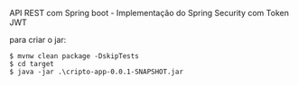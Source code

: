 API REST com Spring boot - Implementação do Spring Security com Token JWT
   

para criar o jar:
   
    $ mvnw clean package -DskipTests
    $ cd target
    $ java -jar .\cripto-app-0.0.1-SNAPSHOT.jar
  